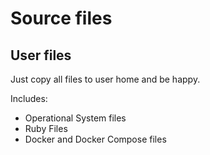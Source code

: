 # Source files

## User files

Just copy all files to user home and be happy.

Includes:
* Operational System files
* Ruby Files
* Docker and Docker Compose files

